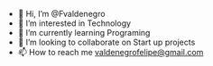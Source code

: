 - 👋 Hi, I’m @Fvaldenegro
- 👀 I’m interested in Technology
- 🌱 I’m currently learning Programing
- 💞️ I’m looking to collaborate on Start up projects
- 📫 How to reach me valdenegrofelipe@gmail.com

<!---
Fvaldenegro/Fvaldenegro is a ✨ special ✨ repository because its `README.md` (this file) appears on your GitHub profile.
You can click the Preview link to take a look at your changes.
--->
